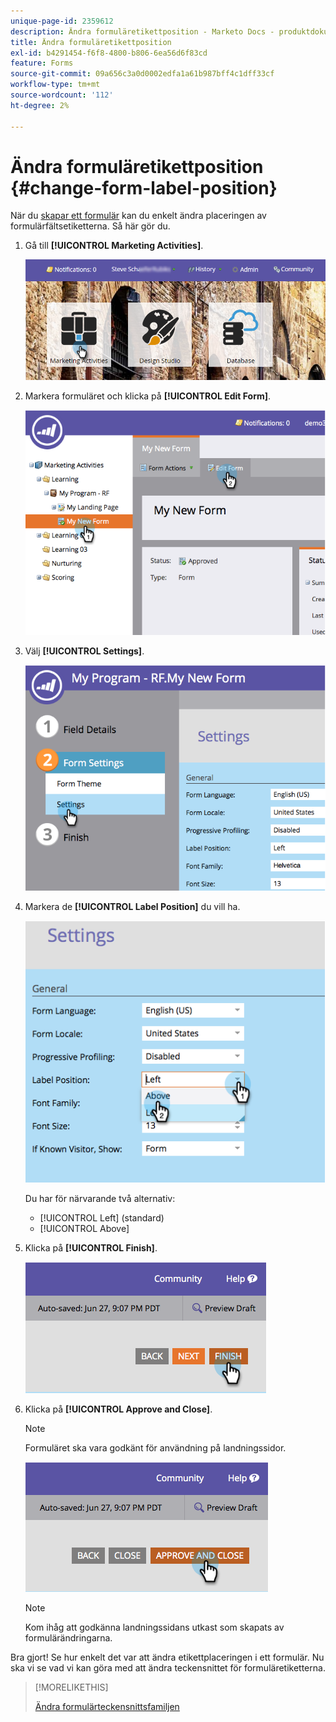 ```yaml
---
unique-page-id: 2359612
description: Ändra formuläretikettposition - Marketo Docs - produktdokumentation
title: Ändra formuläretikettposition
exl-id: b4291454-f6f8-4800-b806-6ea56d6f83cd
feature: Forms
source-git-commit: 09a656c3a0d0002edfa1a61b987bff4c1dff33cf
workflow-type: tm+mt
source-wordcount: '112'
ht-degree: 2%

---
```


# Ändra formuläretikettposition {#change-form-label-position}

När du [skapar ett formulär](/help/marketo/product-docs/demand-generation/forms/creating-a-form/create-a-form.md) kan du enkelt ändra placeringen av formulärfältsetiketterna. Så här gör du.

1. Gå till **[!UICONTROL Marketing Activities]**.

   ![](assets/login-marketing-activities-2.png)

1. Markera formuläret och klicka på **[!UICONTROL Edit Form]**.

   ![](assets/image2014-9-15-16-3a16-3a9.png)

1. Välj **[!UICONTROL Settings]**.

   ![](assets/image2014-9-15-16-3a16-3a26.png)

1. Markera de **[!UICONTROL Label Position]** du vill ha.

   ![](assets/image2014-9-15-16-3a16-3a39.png)

   Du har för närvarande två alternativ:

   * [!UICONTROL Left] (standard)
   * [!UICONTROL Above]

1. Klicka på **[!UICONTROL Finish]**.

   ![](assets/image2014-9-15-16-3a16-3a49.png)

1. Klicka på **[!UICONTROL Approve and Close]**.

   >[!NOTE]
   >
   >Formuläret ska vara godkänt för användning på landningssidor.

   ![](assets/image2014-9-15-16-3a17-3a12.png)

   >[!NOTE]
   >
   >Kom ihåg att godkänna landningssidans utkast som skapats av formulärändringarna.

Bra gjort! Se hur enkelt det var att ändra etikettplaceringen i ett formulär. Nu ska vi se vad vi kan göra med att ändra teckensnittet för formuläretiketterna.

>[!MORELIKETHIS]
>
>[Ändra formulärteckensnittsfamiljen](/help/marketo/product-docs/demand-generation/forms/form-design/change-the-form-font-family.md)
